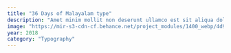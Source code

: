 ```yaml
---
title: "36 Days of Malayalam type"
description: "Amet minim mollit non deserunt ullamco est sit aliqua dolor do amet sint. Velit officia consequat duis enim velit mollit. Exercitation veniam consequat sunt nostrud amet."
image: "https://mir-s3-cdn-cf.behance.net/project_modules/1400_webp/4d9fac188978609.65a4fe7395b81.png"
year: 2018
category: "Typography"
---
```

